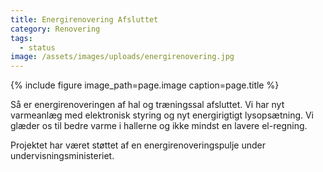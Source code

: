 ```yaml
---
title: Energirenovering Afsluttet
category: Renovering
tags:
  - status
image: /assets/images/uploads/energirenovering.jpg
---
```


{% include figure image_path=page.image caption=page.title %}

Så er energirenoveringen af hal og træningssal afsluttet. Vi har nyt varmeanlæg med elektronisk styring og nyt energirigtigt lysopsætning. Vi glæder os til bedre varme i hallerne og ikke mindst en lavere el-regning.

Projektet har været støttet af en energirenoveringspulje under undervisningsministeriet.
